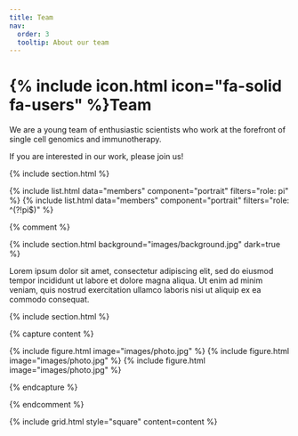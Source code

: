 ```yaml
---
title: Team
nav:
  order: 3
  tooltip: About our team
---
```


# {% include icon.html icon="fa-solid fa-users" %}Team

We are a young team of enthusiastic scientists who work at the forefront of 
single cell genomics and immunotherapy. 

If you are interested in our work, please join us! 

{% include section.html %}

{% include list.html data="members" component="portrait" filters="role: pi" %}
{% include list.html data="members" component="portrait" filters="role: ^(?!pi$)" %}

{% comment %}

{% include section.html background="images/background.jpg" dark=true %}

Lorem ipsum dolor sit amet, consectetur adipiscing elit, sed do eiusmod tempor
incididunt ut labore et dolore magna aliqua. Ut enim ad minim veniam, quis
nostrud exercitation ullamco laboris nisi ut aliquip ex ea commodo consequat.

{% include section.html %}

{% capture content %}

{% include figure.html image="images/photo.jpg" %}
{% include figure.html image="images/photo.jpg" %}
{% include figure.html image="images/photo.jpg" %}

{% endcapture %}

{% endcomment %}

{% include grid.html style="square" content=content %}
